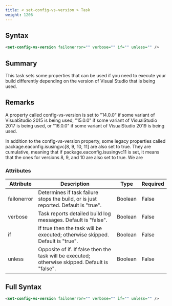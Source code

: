 ```yaml
---
title: < set-config-vs-version > Task
weight: 1206
---
```

## Syntax
```xml
<set-config-vs-version failonerror="" verbose="" if="" unless="" />
```
## Summary ##
This task sets some properties that can be used if you need to execute your build
differently depending on the version of Visual Studio that is being used.

## Remarks ##
A property called config-vs-version is set to &quot;14.0.0&quot; if some variant of VisualStudio
2015 is being used, &quot;15.0.0&quot; if some variant of VisualStudio 2017 is being used, or
&quot;16.0.0&quot; if some variant of VisualStudio 2019 is being used.

In addition to the config-vs-version property, some legacy properties called
package.eaconfig.isusingvc[8, 9, 10, 11] are also set to true.  They are cumulative,
meaning that if package.eaconfig.isusingvc11 is set, it means that the ones for versions
8, 9, and 10 are also set to true.  We are




### Attributes
| Attribute | Description | Type | Required |
| --------- | ----------- | ---- | -------- |
| failonerror | Determines if task failure stops the build, or is just reported. Default is &quot;true&quot;. | Boolean | False |
| verbose | Task reports detailed build log messages.  Default is &quot;false&quot;. | Boolean | False |
| if | If true then the task will be executed; otherwise skipped. Default is &quot;true&quot;. | Boolean | False |
| unless | Opposite of if.  If false then the task will be executed; otherwise skipped. Default is &quot;false&quot;. | Boolean | False |

## Full Syntax
```xml
<set-config-vs-version failonerror="" verbose="" if="" unless="" />
```

